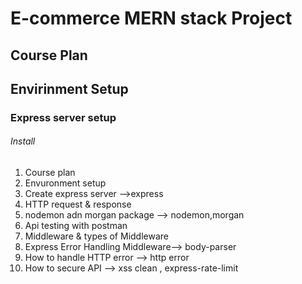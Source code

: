 # E-commerce MERN stack Project

## Course Plan

## Envirinment Setup

### Express server setup

###### Install

##

1. Course plan
2. Envuronment setup
3. Create express server -->express
4. HTTP request & response
5. nodemon adn morgan package --> nodemon,morgan
6. Api testing with postman
7. Middleware & types of Middleware
8. Express Error Handling Middleware--> body-parser
9. How to handle HTTP error --> http error
10. How to secure API --> xss clean , express-rate-limit
